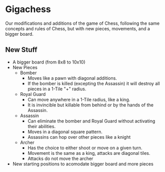 # Gigachess

Our modifications and additions of the game of Chess, following the same concepts and rules of Chess, but with new pieces, movements, and a bigger board.

## New Stuff
- A bigger board (from 8x8 to 10x10)
- New Pieces
  - Bomber
    - Moves like a pawn with diagonal additions.
    - If the bomber is killed (excepting the Assassin) it will destroy all pieces in a 1-Tile "+" radius.
  - Royal Guard
    - Can move anywhere in a 1-Tile radius, like a king.
    - It is invincible but killable from behind or by the hands of the Assassin.
  - Assassin
    - Can eliminate the bomber and Royal Guard without activating their abilities.
    - Moves in a diagonal square pattern.
    - Assassins can hop over other pieces like a knight
  - Archer
    - Has the choice to either shoot or move on a given turn.
    - Movement is the same as a king, attacks are diagonal tiles.
    - Attacks do not move the archer
- New starting positions to acomodate bigger board and more pieces
